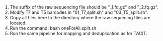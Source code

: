 1. The suffix of the raw sequencing file should be "_1.fq.gz" and "_2.fq.gz". 
2. Modify T7 and T5 barcodes in "01_T7_split.sh" and "03_T5_split.sh".
3. Copy all files here to the directory where the raw sequening files are located.
4. Run the command: bash oneForAll.spilt.sh
5. Run the same pipeline for mapping and deduplication as for TACIT.
